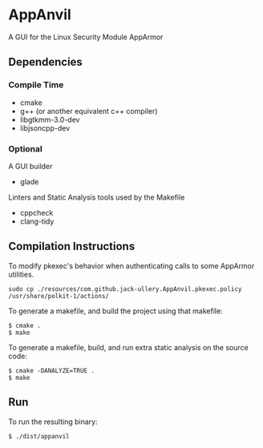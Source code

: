 # AppAnvil
A GUI for the Linux Security Module AppArmor

## Dependencies
### Compile Time
* cmake
* g++ (or another equivalent c++ compiler)
* libgtkmm-3.0-dev
* libjsoncpp-dev
### Optional
A GUI builder
* glade 

Linters and Static Analysis tools used by the Makefile
* cppcheck
* clang-tidy

## Compilation Instructions

To modify pkexec's behavior when authenticating calls to some AppArmor utilities.
```
sudo cp ./resources/com.github.jack-ullery.AppAnvil.pkexec.policy /usr/share/polkit-1/actions/
```

To generate a makefile, and build the project using that makefile:
```
$ cmake .
$ make
```
To generate a makefile, build, and run extra static analysis on the source code:
```
$ cmake -DANALYZE=TRUE .
$ make
```

## Run
To run the resulting binary:
```
$ ./dist/appanvil
```

